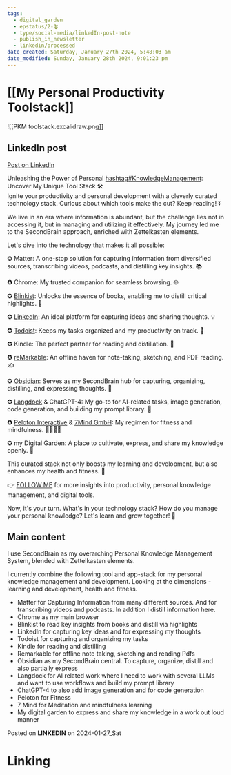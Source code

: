 ```yaml
---
tags:
  - digital_garden
  - epstatus/2-🪴
  - type/social-media/linkedIn-post-note
  - publish_in_newsletter
  - linkedin/processed
date_created: Saturday, January 27th 2024, 5:48:03 am
date_modified: Sunday, January 28th 2024, 9:01:23 pm
---
```

# [[My Personal Productivity Toolstack]]
![[PKM toolstack.excalidraw.png]]

## LinkedIn post
[Post on LinkedIn](https://www.linkedin.com/posts/sebastiankamilli_knowledgemanagement-activity-7156926314552156161-IktW?utm_source=share&utm_medium=member_desktop)

Unleashing the Power of Personal [hashtag#KnowledgeManagement](https://www.linkedin.com/feed/hashtag/?keywords=knowledgemanagement&highlightedUpdateUrns=urn%3Ali%3Aactivity%3A7156926314552156161): Uncover My Unique Tool Stack 🛠️  
Ignite your productivity and personal development with a cleverly curated technology stack. Curious about which tools make the cut? Keep reading! ⏬  
  
We live in an era where information is abundant, but the challenge lies not in accessing it, but in managing and utilizing it effectively. My journey led me to the SecondBrain approach, enriched with Zettelkasten elements.  
  
Let's dive into the technology that makes it all possible:  
  
✪ Matter: A one-stop solution for capturing information from diversified sources, transcribing videos, podcasts, and distilling key insights. 📚  
  
✪ Chrome: My trusted companion for seamless browsing. 🌐  
  
✪ [Blinkist](https://www.linkedin.com/company/blinkist/): Unlocks the essence of books, enabling me to distill critical highlights. 📖  
  
✪ [LinkedIn](https://www.linkedin.com/company/linkedin/): An ideal platform for capturing ideas and sharing thoughts. 💡  
  
✪ [Todoist](https://www.linkedin.com/company/todoistsd/): Keeps my tasks organized and my productivity on track. 📝  
  
✪ Kindle: The perfect partner for reading and distillation. 📕  
  
✪ [reMarkable](https://www.linkedin.com/company/remarkable-as/): An offline haven for note-taking, sketching, and PDF reading. ✍️  
  
✪ [Obsidian](https://www.linkedin.com/company/obsidianmd/): Serves as my SecondBrain hub for capturing, organizing, distilling, and expressing thoughts. 🧠  
  
✪ [Langdock](https://www.linkedin.com/company/langdock/) & ChatGPT-4: My go-to for AI-related tasks, image generation, code generation, and building my prompt library. 🤖  
  
✪ [Peloton Interactive](https://www.linkedin.com/company/peloton-interactive-/) & [7Mind GmbH](https://www.linkedin.com/company/7mind-gmbh/): My regimen for fitness and mindfulness. 🏋️‍♀️🧘‍♂️  
  
✪ my Digital Garden: A place to cultivate, express, and share my knowledge openly. 🌳  
  
This curated stack not only boosts my learning and development, but also enhances my health and fitness. 🚀  
  
👉 [FOLLOW ME](https://www.linkedin.com/comm/mynetwork/discovery-see-all?usecase=PEOPLE_FOLLOWS&followMember=sebastiankamilli) for more insights into productivity, personal knowledge management, and digital tools.  
  
Now, it's your turn. What's in your technology stack? How do you manage your personal knowledge? Let's learn and grow together! 💬



## Main content
I use SecondBrain as my overarching Personal Knowledge Management System, blended with Zettelkasten elements. 

I currently combine the following tool and app-stack for my personal knowledge management and development. Looking at the dimensions - learning and development, health and fitness.

+ Matter for Capturing Information from many different sources. And for transcribing videos and podcasts. In addition I distill information here.
+ Chrome as my main browser
+ Blinkist to read key insights from books and distill via highlights
+ LinkedIn for capturing key ideas and for expressing my thoughts
+ Todoist for capturing and organizing my tasks 
+ Kindle for reading and distilling
+ Remarkable for offline note taking, sketching and reading Pdfs
+ Obsidian as my SecondBrain central. To capture, organize, distill and also partially express
+ Langdock for AI related work where I need to work with several LLMs and want to use workflows and build my prompt library
+ ChatGPT-4 to also add image generation and for code generation
+ Peloton for Fitness
+ 7 Mind for Meditation and mindfulness learning
+ My digital garden to express and share my knowledge in a work out loud manner

Posted on **LINKEDIN** on 2024-01-27_Sat
# Linking